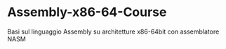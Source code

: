 # Assembly-x86-64-Course
Basi sul linguaggio Assembly su architetture x86-64bit con assemblatore NASM
